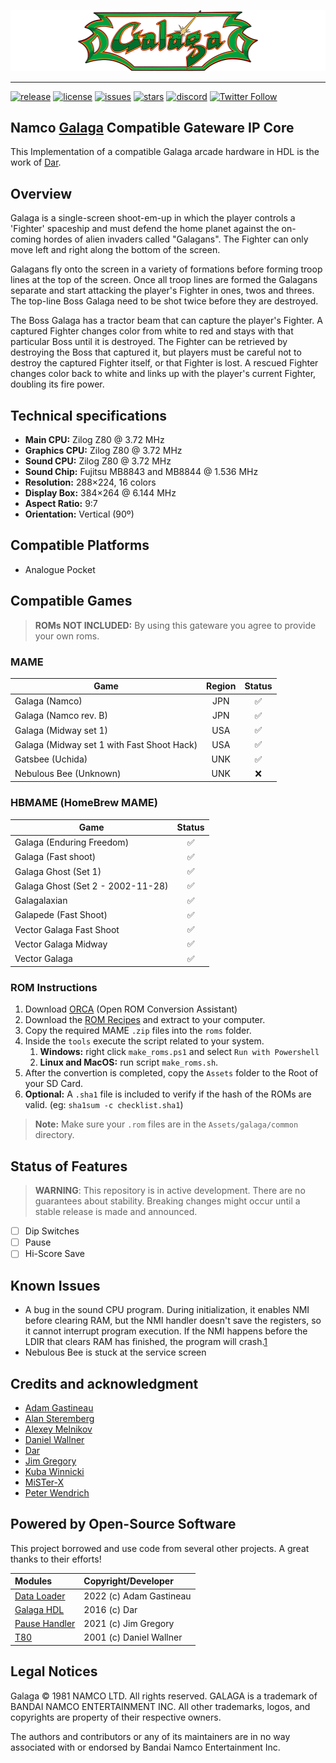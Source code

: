 [![Galaga Logo](galaga-logo.png)](#)

---

[![release](https://img.shields.io/github/release/opengateware/arcade-galaga.svg)](https://github.com/opengateware/arcade-galaga/releases)
[![license](https://img.shields.io/github/license/opengateware/arcade-galaga.svg?label=License&color=yellow)](#legal-notices)
[![issues](https://img.shields.io/github/issues/opengateware/arcade-galaga.svg?label=Issues&color=red)](https://github.com/opengateware/arcade-galaga/issues)
[![stars](https://img.shields.io/github/stars/opengateware/arcade-galaga.svg?label=Project%20Stars)](https://github.com/opengateware/arcade-galaga/stargazers)
[![discord](https://img.shields.io/discord/676418475635507210.svg?logo=discord&logoColor=white&label=Discord&color=5865F2)](https://chat.raetro.org)
[![Twitter Follow](https://img.shields.io/twitter/follow/marcusjordan?style=social)](https://twitter.com/marcusjordan)

## Namco [Galaga] Compatible Gateware IP Core

This Implementation of a compatible Galaga arcade hardware in HDL is the work of [Dar](https://sourceforge.net/projects/darfpga/).

## Overview

Galaga is a single-screen shoot-em-up in which the player controls a 'Fighter' spaceship and must defend the home planet against the on-coming hordes of alien invaders called "Galagans". The Fighter can only move left and right along the bottom of the screen.

Galagans fly onto the screen in a variety of formations before forming troop lines at the top of the screen. Once all troop lines are formed the Galagans separate and start attacking the player's Fighter in ones, twos and threes. The top-line Boss Galaga need to be shot twice before they are destroyed.

The Boss Galaga has a tractor beam that can capture the player's Fighter. A captured Fighter changes color from white to red and stays with that particular Boss until it is destroyed. The Fighter can be retrieved by destroying the Boss that captured it, but players must be careful not to destroy the captured Fighter itself, or that Fighter is lost. A rescued Fighter changes color back to white and links up with the player's current Fighter, doubling its fire power.

## Technical specifications

- **Main CPU:**     Zilog Z80 @ 3.72 MHz
- **Graphics CPU:** Zilog Z80 @ 3.72 MHz
- **Sound CPU:**    Zilog Z80 @ 3.72 MHz
- **Sound Chip:**   Fujitsu MB8843 and MB8844 @ 1.536 MHz
- **Resolution:**   288×224, 16 colors
- **Display Box:**  384×264 @ 6.144 MHz
- **Aspect Ratio:** 9:7
- **Orientation:**  Vertical (90º)

## Compatible Platforms

- Analogue Pocket

## Compatible Games

> **ROMs NOT INCLUDED:** By using this gateware you agree to provide your own roms.

### MAME

| Game                                       | Region | Status |
| ------------------------------------------ | :----: | :----: |
| Galaga (Namco)                             |  JPN   |   ✅    |
| Galaga (Namco rev. B)                      |  JPN   |   ✅    |
| Galaga (Midway set 1)                      |  USA   |   ✅    |
| Galaga (Midway set 1 with Fast Shoot Hack) |  USA   |   ✅    |
| Gatsbee (Uchida)                           |  UNK   |   ✅    |
| Nebulous Bee (Unknown)                     |  UNK   |   ❌    |

### HBMAME (HomeBrew MAME)

| Game                              | Status |
| --------------------------------- | :----: |
| Galaga (Enduring Freedom)         |   ✅    |
| Galaga (Fast shoot)               |   ✅    |
| Galaga Ghost (Set 1)              |   ✅    |
| Galaga Ghost (Set 2 - 2002-11-28) |   ✅    |
| Galagalaxian                      |   ✅    |
| Galapede (Fast Shoot)             |   ✅    |
| Vector Galaga Fast Shoot          |   ✅    |
| Vector Galaga Midway              |   ✅    |
| Vector Galaga                     |   ✅    |

### ROM Instructions

1. Download [ORCA](https://github.com/opengateware/tools-orca/releases/latest) (Open ROM Conversion Assistant)
2. Download the [ROM Recipes](https://github.com/opengateware/arcade-galaga/releases/download/0.1.0/rom-recipes_0.1.0.zip) and extract to your computer.
3. Copy the required MAME `.zip` files into the `roms` folder.
4. Inside the `tools` execute the script related to your system.
   1. **Windows:** right click `make_roms.ps1` and select `Run with Powershell`
   2. **Linux and MacOS:** run script `make_roms.sh`.
5. After the convertion is completed, copy the `Assets` folder to the Root of your SD Card.
6. **Optional:** A `.sha1` file is included to verify if the hash of the ROMs are valid. (eg: `sha1sum -c checklist.sha1`)

> **Note:** Make sure your `.rom` files are in the `Assets/galaga/common` directory.

## Status of Features

> **WARNING**: This repository is in active development. There are no guarantees about stability. Breaking changes might occur until a stable release is made and announced.

- [ ] Dip Switches
- [ ] Pause
- [ ] Hi-Score Save

## Known Issues

- A bug in the sound CPU program. During initialization, it enables NMI before clearing RAM, but the NMI handler doesn't save the
  registers, so it cannot
  interrupt program execution. If the NMI happens before the LDIR that clears RAM has
  finished, the program will crash.[1]
- Nebulous Bee is stuck at the service screen

## Credits and acknowledgment

- [Adam Gastineau](https://github.com/agg23)
- [Alan Steremberg](https://github.com/alanswx)
- [Alexey Melnikov](https://github.com/sorgelig)
- [Daniel Wallner](https://opencores.org/projects/t80)
- [Dar](https://github.com/darfpga)
- [Jim Gregory](https://github.com/JimmyStones)
- [Kuba Winnicki](https://github.com/blackwine)
- [MiSTer-X](https://github.com/MrX-8B)
- [Peter Wendrich](https://github.com/pwsoft)

## Powered by Open-Source Software

This project borrowed and use code from several other projects. A great thanks to their efforts!

| Modules         | Copyright/Developer      |
| :-------------- | :----------------------- |
| [Data Loader]   | 2022 (c) Adam Gastineau  |
| [Galaga HDL]    | 2016 (c) Dar             |
| [Pause Handler] | 2021 (c) Jim Gregory     |
| [T80]           | 2001 (c) Daniel Wallner  |

## Legal Notices

Galaga © 1981 NAMCO LTD. All rights reserved. GALAGA is a trademark of BANDAI NAMCO ENTERTAINMENT INC. All other trademarks, logos, and copyrights are property of their respective owners.

The authors and contributors or any of its maintainers are in no way associated with or endorsed by Bandai Namco Entertainment Inc.

[Data Loader]: https://github.com/agg23/analogue-pocket-utils
[Galaga HDL]: https://sourceforge.net/projects/darfpga/files/Software%20VHDL/galaga/
[T80]: https://opencores.org/projects/t80
[Pause Handler]: https://github.com/JimmyStones/Pause_MiSTer
[Galaga]: https://en.wikipedia.org/wiki/Galaga

[1]: https://github.com/mamedev/mame/blob/a32810d97465ae077ece35984a98a92abbf3462f/src/mame/drivers/galaga.cpp#L584-L587
